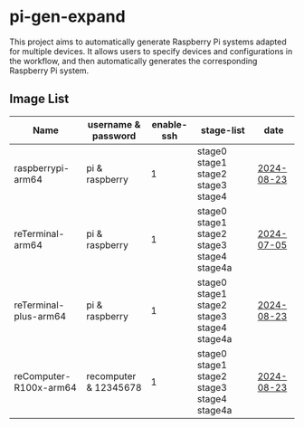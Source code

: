 # pi-gen-expand

This project aims to automatically generate Raspberry Pi systems adapted for multiple devices. It allows users to specify devices and configurations in the workflow, and then automatically generates the corresponding Raspberry Pi system.

## Image List

| Name                  |   username & password   | enable-ssh |                 stage-list                  |      date      |
|-----------------------|-------------------------|------------|---------------------------------------------|----------------|
| raspberrypi-arm64     | pi & raspberry          | 1          | stage0 stage1 stage2 stage3 stage4          | [2024-08-23](https://github.com/Seeed-Studio/pi-gen-expand/releases/download/v1.0.1/Raspbian-raspberrypi-arm64)|
| reTerminal-arm64      | pi & raspberry          | 1          | stage0 stage1 stage2 stage3 stage4 stage4a  | [2024-07-05](https://github.com/Seeed-Studio/pi-gen-expand/releases/download/v1.0.0/Raspbian-reTerminal-arm64)|
| reTerminal-plus-arm64 | pi & raspberry          | 1          | stage0 stage1 stage2 stage3 stage4 stage4a  | [2024-08-23](https://github.com/Seeed-Studio/pi-gen-expand/releases/download/v1.0.1/Raspbian-reTerminal-plus-arm64)|
| reComputer-R100x-arm64 | recomputer & 12345678   | 1          | stage0 stage1 stage2 stage3 stage4 stage4a  | [2024-08-23](https://github.com/Seeed-Studio/pi-gen-expand/releases/download/v1.0.1/Raspbian-reComputer-R100x-arm64)|

